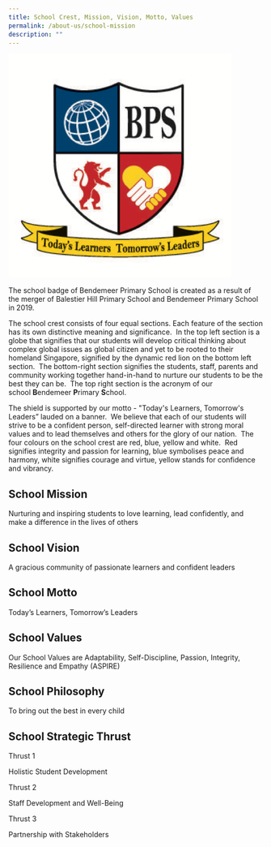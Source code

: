 ```yaml
---
title: School Crest, Mission, Vision, Motto, Values
permalink: /about-us/school-mission
description: ""
---
```

![school crest](/images/Bendemeer%20Logos/Bendemeer-Primary-Final.png)

The school badge of Bendemeer Primary School is created as a result of the merger of Balestier Hill Primary School and Bendemeer Primary School in 2019.

  

The school crest consists of four equal sections. Each feature of the section has its own distinctive meaning and significance.  In the top left section is a globe that signifies that our students will develop critical thinking about complex global issues as global citizen and yet to be rooted to their homeland Singapore, signified by the dynamic red lion on the bottom left section.  The bottom-right section signifies the students, staff, parents and community working together hand-in-hand to nurture our students to be the best they can be.  The top right section is the acronym of our school **B**endemeer **P**rimary **S**chool.

  

The shield is supported by our motto - "Today's Learners, Tomorrow's Leaders” lauded on a banner.  We believe that each of our students will strive to be a confident person, self-directed learner with strong moral values and to lead themselves and others for the glory of our nation.  The four colours on the school crest are red, blue, yellow and white.  Red signifies integrity and passion for learning, blue symbolises peace and harmony, white signifies courage and virtue, yellow stands for confidence and vibrancy.

  

School Mission
--------------

Nurturing and inspiring students to love learning, lead confidently, and make a difference in the lives of others  

School Vision
-------------

A gracious community of passionate learners and confident leaders

School Motto
------------

Today’s Learners, Tomorrow’s Leaders

School Values
-------------

Our School Values are Adaptability, Self-Discipline, Passion, Integrity, Resilience and Empathy (ASPIRE)

School Philosophy
-----------------

To bring out the best in every child

School Strategic Thrust
-----------------------
Thrust 1

Holistic Student Development

  

Thrust 2

Staff Development and Well-Being

  

Thrust 3

Partnership with Stakeholders